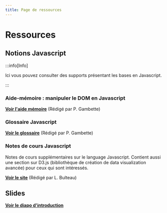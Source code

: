 ```yaml
---
title: Page de ressources
---
```


# Ressources

## Notions Javascript

:::info[Info]

Ici vous pouvez consulter des supports présentant les bases en Javascript.

:::

### Aide-mémoire : manipuler le DOM en Javascript

**[Voir l'aide mémoire](/assets/JsDOM-AideMemoire-2024.pdf)** (Rédigé par P. Gambette)

### Glossaire Javascript

**[Voir le glossaire](/assets/R112-Glossaire-Javascript.pdf)** (Rédigé par P. Gambette)

### Notes de cours Javascript

Notes de cours supplémentaires sur le language Javascript. 
Contient aussi une section sur D3.js (bibliothèque de création de data visualization avancée) pour ceux qui sont intéressés.

**[Voir le site](https://igm.univ-mlv.fr/~bulteau/mmi/index.html)** (Rédigé par L. Bulteau)

## Slides

**[Voir le diapo d'introduction](/assets/Developpement_et_Integration_Estelle_Thouvenin_Introduction.pdf)**
